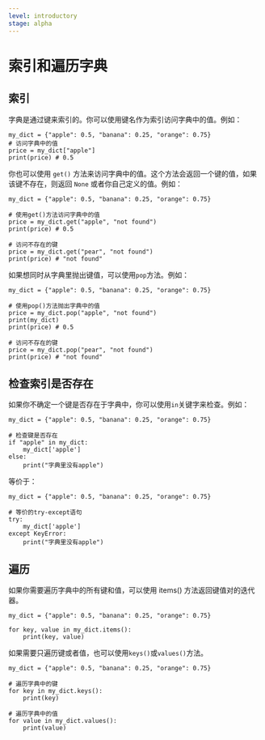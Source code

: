```yaml
---
level: introductory
stage: alpha
---
```


# 索引和遍历字典

## 索引

字典是通过键来索引的。你可以使用键名作为索引访问字典中的值。例如：

```{code-cell} python
my_dict = {"apple": 0.5, "banana": 0.25, "orange": 0.75}
# 访问字典中的值
price = my_dict["apple"]
print(price) # 0.5
```

你也可以使用 `get()` 方法来访问字典中的值。这个方法会返回一个键的值，如果该键不存在，则返回 `None` 或者你自己定义的值。例如：

```{code-cell} python
my_dict = {"apple": 0.5, "banana": 0.25, "orange": 0.75}

# 使用get()方法访问字典中的值
price = my_dict.get("apple", "not found")
print(price) # 0.5

# 访问不存在的键
price = my_dict.get("pear", "not found")
print(price) # "not found"
```

如果想同时从字典里抛出键值，可以使用`pop`方法。例如：

```{code-cell} python
my_dict = {"apple": 0.5, "banana": 0.25, "orange": 0.75}

# 使用pop()方法抛出字典中的值
price = my_dict.pop("apple", "not found")
print(my_dict)
print(price) # 0.5

# 访问不存在的键
price = my_dict.pop("pear", "not found")
print(price) # "not found"
```

## 检查索引是否存在

如果你不确定一个键是否存在于字典中，你可以使用`in`关键字来检查。例如：

```{code-cell} ipython3
my_dict = {"apple": 0.5, "banana": 0.25, "orange": 0.75}

# 检查键是否存在
if "apple" in my_dict:
    my_dict['apple']
else:
    print("字典里没有apple")
```

等价于：

```{code-cell} ipython3
my_dict = {"apple": 0.5, "banana": 0.25, "orange": 0.75}

# 等价的try-except语句
try:
    my_dict['apple']
except KeyError:
    print("字典里没有apple")
```

## 遍历

如果你需要遍历字典中的所有键和值，可以使用 items() 方法返回键值对的迭代器。

```{code-cell} python
my_dict = {"apple": 0.5, "banana": 0.25, "orange": 0.75}

for key, value in my_dict.items():
    print(key, value)
```

如果需要只遍历键或者值，也可以使用`keys()`或`values()`方法。

```{code-cell} python
my_dict = {"apple": 0.5, "banana": 0.25, "orange": 0.75}

# 遍历字典中的键
for key in my_dict.keys():
    print(key)

# 遍历字典中的值
for value in my_dict.values():
    print(value)
```
